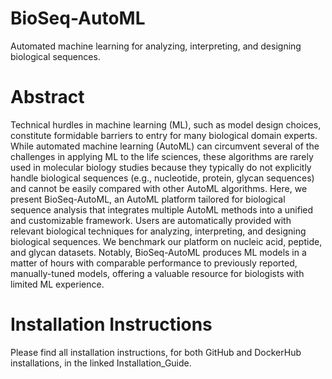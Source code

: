 # BioSeq-AutoML
Automated machine learning for analyzing, interpreting, and designing biological sequences.

# Abstract
Technical hurdles in machine learning (ML), such as model design choices, constitute formidable barriers to entry for many biological domain experts. While automated machine learning (AutoML) can circumvent several of the challenges in applying ML to the life sciences, these algorithms are rarely used in molecular biology studies because they typically do not explicitly handle biological sequences (e.g., nucleotide, protein, glycan sequences) and cannot be easily compared with other AutoML algorithms. Here, we present BioSeq-AutoML, an AutoML platform tailored for biological sequence analysis that integrates multiple AutoML methods into a unified and customizable framework. Users are automatically provided with relevant biological techniques for analyzing, interpreting, and designing biological sequences. We benchmark our platform on nucleic acid, peptide, and glycan datasets. Notably, BioSeq-AutoML produces ML models in a matter of hours with comparable performance to previously reported, manually-tuned models, offering a valuable resource for biologists with limited ML experience.

# Installation Instructions
Please find all installation instructions, for both GitHub and DockerHub installations, in the linked Installation_Guide.
